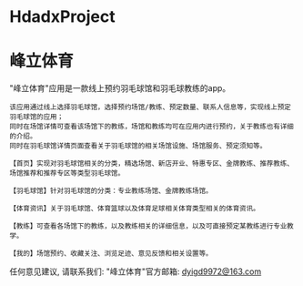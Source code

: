 # HdadxProject
# 峰立体育

  "峰立体育"应用是一款线上预约羽毛球馆和羽毛球教练的app。
    
    该应用通过线上选择羽毛球馆，选择预约场馆/教练、预定数量、联系人信息等，实现线上预定羽毛球馆的应用；
    同时在场馆详情可查看该场馆下的教练，场馆和教练均可在应用内进行预约，关于教练也有详细的介绍。
    同时在羽毛球馆详情页面查看关于羽毛球馆的相关场馆设施、场馆服务、预定须知等。
    
    【首页】实现对羽毛球馆相关的分类，精选场馆、新店开业、特惠专区、金牌教练、推荐教练、场馆推荐和推荐专区等类型羽毛球馆。
    
    【羽毛球馆】针对羽毛球馆的分类：专业教练场馆、金牌教练场馆。
    
    【体育资讯】关于羽毛球馆、体育篮球以及体育足球相关体育类型相关的体育资讯。
    
    【教练】可查看各场馆下的教练，以及教练相关的详细信息，以及可直接预定某教练进行专业教学。

    【我的】场馆预约、收藏关注、浏览足迹、意见反馈和相关设置等。

   任何意见建议, 请联系我们: 
   "峰立体育"官方邮箱: dyigd9972@163.com
